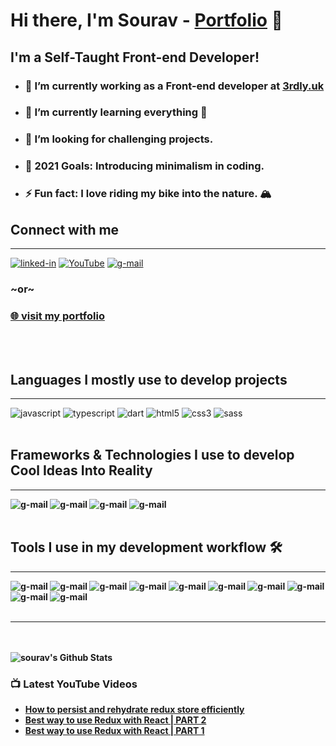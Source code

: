 # Hi there, I'm Sourav - [Portfolio](website) 👋

## I'm a Self-Taught Front-end Developer!

- ### 🔭 I’m currently working as a Front-end developer at [3rdly.uk](https://thirdly.co.uk)
- ### 🌱 I’m currently learning everything 🤣
- ### 👯 I’m looking for challenging projects.
- ### 🥅 2021 Goals: Introducing minimalism in coding.
- ### ⚡ Fun fact: I love riding my bike into the nature. 🏔️

## Connect with me

---

[<img  alt="linked-in" src="https://img.shields.io/badge/linkedin-%230077B5.svg?&style=for-the-badge&logo=linkedin&logoColor=white" />](linkedin)
[<img  alt="YouTube" src="https://img.shields.io/badge/YouTube-FF0000?style=for-the-badge&logo=youtube&logoColor=white" />](youtube)
[<img  alt="g-mail" src="https://img.shields.io/badge/Gmail-D14836?style=for-the-badge&logo=gmail&logoColor=white" />](gmail)

### ~or~

### [🌐 visit my portfolio](website)

<br />
<br />

## Languages I mostly use to develop projects

---

<img alt="javascript" src="https://img.shields.io/badge/JavaScript-F7DF1E?style=for-the-badge&logo=javascript&logoColor=black" />
<img alt="typescript" src="https://img.shields.io/badge/TypeScript-007ACC?style=for-the-badge&logo=typescript&logoColor=white" />
<img alt="dart" src="https://img.shields.io/badge/Dart-0175C2?style=for-the-badge&logo=dart&logoColor=white" />
<img alt="html5" src="https://img.shields.io/badge/HTML5-E34F26?style=for-the-badge&logo=html5&logoColor=white" />
<img alt="css3" src="https://img.shields.io/badge/CSS3-1572B6?style=for-the-badge&logo=css3&logoColor=white" />
<img alt="sass" src="https://img.shields.io/badge/Sass-CC6699?style=for-the-badge&logo=sass&logoColor=white" />

<br />
<br />

## Frameworks & Technologies I use to develop <b>Cool Ideas Into Reality <b/>

---

<img alt="g-mail" src="https://img.shields.io/badge/React-20232A?style=for-the-badge&logo=react&logoColor=61DAFB" />
<img alt="g-mail" src="https://img.shields.io/badge/next.js-000000?style=for-the-badge&logo=nextdotjs&logoColor=white" />
<img alt="g-mail" src="https://img.shields.io/badge/Flutter-02569B?style=for-the-badge&logo=flutter&logoColor=white" />
<img alt="g-mail" src="https://img.shields.io/badge/React_Native-20232A?style=for-the-badge&logo=react&logoColor=61DAFB" />

<br />
<br />

## Tools I use in my development workflow 🛠️

---

<img alt="g-mail" src="https://img.shields.io/badge/Visual_Studio_Code-0078D4?style=for-the-badge&logo=visual%20studio%20code&logoColor=white" />
<img alt="g-mail" src="https://img.shields.io/badge/Android_Studio-3DDC84?style=for-the-badge&logo=android-studio&logoColor=white" />
<img alt="g-mail" src="https://img.shields.io/badge/Git-F05032?style=for-the-badge&logo=git&logoColor=white" />
<img alt="g-mail" src="https://img.shields.io/badge/Google_chrome-4285F4?style=for-the-badge&logo=Google-chrome&logoColor=white" />
<img alt="g-mail" src="https://img.shields.io/badge/Figma-F24E1E?style=for-the-badge&logo=figma&logoColor=white" />
<img alt="g-mail" src="https://img.shields.io/badge/Windows-0078D6?style=for-the-badge&logo=windows&logoColor=white" />
<img alt="g-mail" src="https://img.shields.io/badge/Linux-FCC624?style=for-the-badge&logo=linux&logoColor=black" />
<img alt="g-mail" src="https://img.shields.io/badge/GitHub-100000?style=for-the-badge&logo=github&logoColor=white" />
<img alt="g-mail" src="https://img.shields.io/badge/GitLab-330F63?style=for-the-badge&logo=gitlab&logoColor=white" />
<img alt="g-mail" src="https://img.shields.io/badge/Notion-000000?style=for-the-badge&logo=notion&logoColor=white" />
<br />
<br />

---

<br />
<br />
<img  alt="sourav's Github Stats" src="https://github-readme-stats.vercel.app/api?username=souravlayek" />

### 📺 Latest YouTube Videos

<!-- YOUTUBE:START -->
- [How to persist and rehydrate redux store efficiently](https://www.youtube.com/watch?v=pEzvtMb0HSI)
- [Best way to use Redux with React | PART 2](https://www.youtube.com/watch?v=a7ziNqDLlAY)
- [Best way to use Redux with React | PART 1](https://www.youtube.com/watch?v=vuHVC3kLNWw)
<!-- YOUTUBE:END -->

<!--
<img align="left" alt="sourav's Github Stats" src="https://github-readme-stats.souravlayek.vercel.app/api?username=souravlayek&show_icons=true&hide_border=true" /> -->

[website]: https://souravlayek.com
[twitter]: https://twitter.com/SouravLayek16
[instagram]: https://www.instagram.com/souravlayek11
[linkedin]: https://www.linkedin.com/in/souravlayek
[youtube]: https://www.youtube.com/channel/UCNGrKRkUt5YgFGMoZ3ulYKg
[gmail]: mailto:souravlayek11@gmail.com
